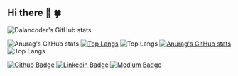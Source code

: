 ## Hi there 👋 🍀

![Dalancoder's GitHub stats](https://github-readme-stats.vercel.app/api?username=dalancoder&show_icons=true&theme=radical)

![Anurag's GitHub stats](https://github-readme-stats.vercel.app/api?username=dalancoder&show_icons=true&theme=radical)
[![Top Langs](https://github-readme-stats.vercel.app/api/top-langs/?username=dalancoder)](https://github.com/dalancoder/github-readme-stats)
![Top Langs](https://github-readme-stats.vercel.app/api/top-langs/?username=dalancoder&hide=javascript,html)
[![Anurag's GitHub stats](https://github-readme-stats.vercel.app/api?username=dalancoder)](https://github.com/dalancoder/github-readme-stats)
![Top Langs](https://github-readme-stats.vercel.app/api/top-langs/?username=dalancoder&layout=compact)

[![Github Badge](https://img.shields.io/badge/-Github-000?style=quare&labelColor=000&logo=Github&logoColor=white&link=link)](https://github.com/dalancoder)
[![Linkedin Badge](https://img.shields.io/badge/-Linkedin-0e76a8?style=flat-quare&labelColor=0e76a8&logo=linkedin&logoColor=white&link=link)](https://linkedin.com/in/mustafa-dalan) 
[![Medium Badge](https://img.shields.io/badge/-Medium-757575?style=flat-quare&labelColor=757575&logo=Medium&logoColor=white&link=link)](https://medium.com/@mustafadalan0)

<!--
**dalancoder/dalancoder** is a ✨ _special_ ✨ repository because its `README.md` (this file) appears on your GitHub profile.

Here are some ideas to get you started:

- 🔭 I’m currently working on ...
- 🌱 I’m currently learning ...
- 👯 I’m looking to collaborate on ...
- 🤔 I’m looking for help with ...
- 💬 Ask me about ...
- 📫 How to reach me: ...
- 😄 Pronouns: ...
- ⚡ Fun fact: ...
-->
